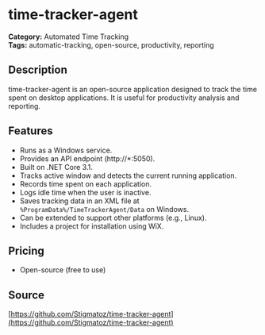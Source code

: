 # time-tracker-agent

**Category:** Automated Time Tracking  
**Tags:** automatic-tracking, open-source, productivity, reporting

## Description

time-tracker-agent is an open-source application designed to track the time spent on desktop applications. It is useful for productivity analysis and reporting.

## Features
- Runs as a Windows service.
- Provides an API endpoint (http://*:5050).
- Built on .NET Core 3.1.
- Tracks active window and detects the current running application.
- Records time spent on each application.
- Logs idle time when the user is inactive.
- Saves tracking data in an XML file at `%ProgramData%/TimeTrackerAgent/Data` on Windows.
- Can be extended to support other platforms (e.g., Linux).
- Includes a project for installation using WiX.

## Pricing
- Open-source (free to use)

## Source
[https://github.com/Stigmatoz/time-tracker-agent](https://github.com/Stigmatoz/time-tracker-agent)
